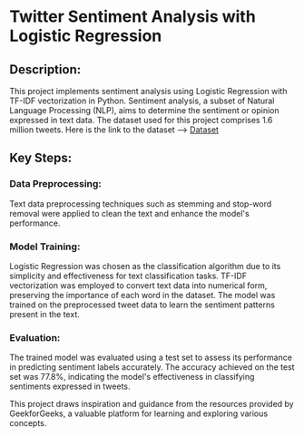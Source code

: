 # Twitter Sentiment Analysis with Logistic Regression

## Description:

This project implements sentiment analysis using Logistic Regression with TF-IDF vectorization in Python. Sentiment analysis, a subset of Natural Language Processing (NLP), aims to determine the sentiment or opinion expressed in text data. The dataset used for this project comprises 1.6 million tweets. Here is the link to the dataset --> [Dataset](https://www.kaggle.com/datasets/kazanova/sentiment140)

## Key Steps:

### Data Preprocessing:
Text data preprocessing techniques such as stemming and stop-word removal were applied to clean the text and enhance the model's performance.

### Model Training:
Logistic Regression was chosen as the classification algorithm due to its simplicity and effectiveness for text classification tasks.
TF-IDF vectorization was employed to convert text data into numerical form, preserving the importance of each word in the dataset.
The model was trained on the preprocessed tweet data to learn the sentiment patterns present in the text.

### Evaluation:
The trained model was evaluated using a test set to assess its performance in predicting sentiment labels accurately.
The accuracy achieved on the test set was 77.8%, indicating the model's effectiveness in classifying sentiments expressed in tweets.



This project draws inspiration and guidance from the resources provided by GeekforGeeks, a valuable platform for learning and exploring various concepts.
